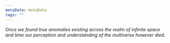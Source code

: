 ```yaml
---
metaData: metaData
tags: ""
---
```


*Once we found true anomalies existing across the realm of infinite space and time our perception and understanding of the multiverse however died.*
